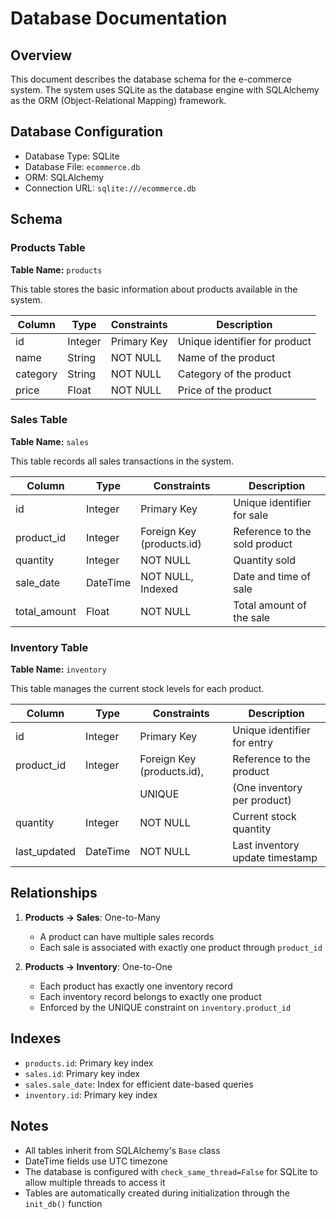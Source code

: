 # Database Documentation

## Overview
This document describes the database schema for the e-commerce system. The system uses SQLite as the database engine with SQLAlchemy as the ORM (Object-Relational Mapping) framework.

## Database Configuration
- Database Type: SQLite
- Database File: `ecommerce.db`
- ORM: SQLAlchemy
- Connection URL: `sqlite:///ecommerce.db`

## Schema

### Products Table
**Table Name:** `products`

This table stores the basic information about products available in the system.

| Column    | Type    | Constraints       | Description                    |
|-----------|---------|------------------|--------------------------------|
| id        | Integer | Primary Key      | Unique identifier for product  |
| name      | String  | NOT NULL         | Name of the product           |
| category  | String  | NOT NULL         | Category of the product       |
| price     | Float   | NOT NULL         | Price of the product          |

### Sales Table
**Table Name:** `sales`

This table records all sales transactions in the system.

| Column       | Type     | Constraints                | Description                    |
|-------------|----------|---------------------------|--------------------------------|
| id          | Integer  | Primary Key               | Unique identifier for sale     |
| product_id  | Integer  | Foreign Key (products.id) | Reference to the sold product  |
| quantity    | Integer  | NOT NULL                  | Quantity sold                  |
| sale_date   | DateTime | NOT NULL, Indexed         | Date and time of sale         |
| total_amount| Float    | NOT NULL                  | Total amount of the sale      |

### Inventory Table
**Table Name:** `inventory`

This table manages the current stock levels for each product.

| Column       | Type     | Constraints                | Description                    |
|-------------|----------|---------------------------|--------------------------------|
| id          | Integer  | Primary Key               | Unique identifier for entry    |
| product_id  | Integer  | Foreign Key (products.id), | Reference to the product      |
|             |          | UNIQUE                    | (One inventory per product)    |
| quantity    | Integer  | NOT NULL                  | Current stock quantity         |
| last_updated| DateTime | NOT NULL                  | Last inventory update timestamp|

## Relationships

1. **Products → Sales**: One-to-Many
   - A product can have multiple sales records
   - Each sale is associated with exactly one product through `product_id`

2. **Products → Inventory**: One-to-One
   - Each product has exactly one inventory record
   - Each inventory record belongs to exactly one product
   - Enforced by the UNIQUE constraint on `inventory.product_id`

## Indexes
- `products.id`: Primary key index
- `sales.id`: Primary key index
- `sales.sale_date`: Index for efficient date-based queries
- `inventory.id`: Primary key index

## Notes
- All tables inherit from SQLAlchemy's `Base` class
- DateTime fields use UTC timezone
- The database is configured with `check_same_thread=False` for SQLite to allow multiple threads to access it
- Tables are automatically created during initialization through the `init_db()` function 